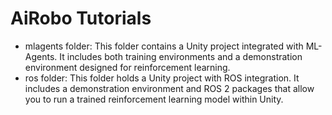 # AiRobo Tutorials
- mlagents folder: This folder contains a Unity project integrated with ML-Agents. It includes both training environments and a demonstration environment designed for reinforcement learning.
- ros folder: This folder holds a Unity project with ROS integration. It includes a demonstration environment and ROS 2 packages that allow you to run a trained reinforcement learning model within Unity.